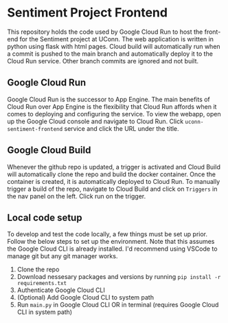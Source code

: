 # Sentiment Project Frontend
This repository holds the code used by Google Cloud Run to host the front-end for the Sentiment project at UConn. The web application is written in python using flask with html pages. Cloud build will automatically run when a commit is pushed to the main branch and automatically deploy it to the Cloud Run service. Other branch commits are ignored and not built.

## Google Cloud Run
Google Cloud Run is the successor to App Engine. The main benefits of Cloud Run over App Engine is the flexibility that Cloud Run affords when it comes to deploying and configuring the service. To view the webapp, open up the Google Cloud console and navigate to Cloud Run. Click `uconn-sentiment-frontend` service and click the URL under the title.

## Google Cloud Build
Whenever the github repo is updated, a trigger is activated and Cloud Build will automatically clone the repo and build the docker container. Once the container is created, it is automatically deployed to Cloud Run. To manually trigger a build of the repo, navigate to Cloud Build and click on `Triggers` in the nav panel on the left. Click run on the trigger.

## Local code setup
To develop and test the code locally, a few things must be set up prior. Follow the below steps to set up the environment. Note that this assumes the Google Cloud CLI is already installed. I'd recommend using VSCode to manage git but any git manager works.
1. Clone the repo
2. Download nessesary packages and versions by running `pip install -r requirements.txt`
4. Authenticate Google Cloud CLI
5. (Optional) Add Google Cloud CLI to system path
6. Run `main.py` in Google Cloud CLI OR in terminal (requires Google Cloud CLI in system path)
